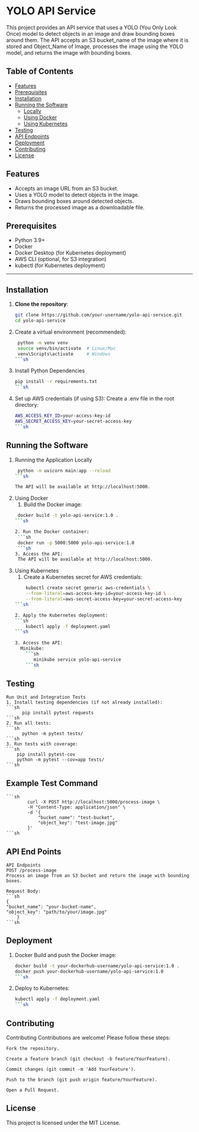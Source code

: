 # YOLO API Service

This project provides an API service that uses a YOLO (You Only Look Once) model to detect objects in an image and draw bounding boxes around them. The API accepts an S3 bucket_name of the image where it is stored and Object_Name of Image, processes the image using the YOLO model, and returns the image with bounding boxes.

## Table of Contents

- [Features](#features)
- [Prerequisites](#prerequisites)
- [Installation](#installation)
- [Running the Software](#running-the-software)
  - [Locally](#locally)
  - [Using Docker](#using-docker)
  - [Using Kubernetes](#using-kubernetes)
- [Testing](#testing)
- [API Endpoints](#api-endpoints)
- [Deployment](#deployment)
- [Contributing](#contributing)
- [License](#license)

## Features

- Accepts an image URL from an S3 bucket.
- Uses a YOLO model to detect objects in the image.
- Draws bounding boxes around detected objects.
- Returns the processed image as a downloadable file.

## Prerequisites

- Python 3.9+
- Docker
- Docker Desktop (for Kubernetes deployment)
- AWS CLI (optional, for S3 integration)
- kubectl (for Kubernetes deployment)

---

## Installation

1. **Clone the repository**:
   ```bash
   git clone https://github.com/your-username/yolo-api-service.git
   cd yolo-api-service
2. Create a virtual environment (recommended):
   ```sh
    python -m venv venv
    source venv/bin/activate  # Linux/Mac
    venv\Scripts\activate     # Windows
   ```sh

3. Install Python Dependencies
    ```sh
    pip install -r requirements.txt
    ```sh
4. Set up AWS credentials (if using S3): 
    Create a .env file in the root directory:
    ```sh
    AWS_ACCESS_KEY_ID=your-access-key-id
    AWS_SECRET_ACCESS_KEY=your-secret-access-key
    ```sh
## Running the Software

1. Running the Application Locally
   ```sh
    python -m uvicorn main:app --reload
   ```sh

   The API will be available at http://localhost:5000.
2. Using Docker
   1. Build the Docker image:
   ```sh
    docker build -t yolo-api-service:1.0 .
   ```sh

   2. Run the Docker container:
    ```sh
    docker run -p 5000:5000 yolo-api-service:1.0
    ```sh
   3. Access the API:
    The API will be available at http://localhost:5000.
3. Using Kubernetes
   1. Create a Kubernetes secret for AWS credentials:
    ```sh
        kubectl create secret generic aws-credentials \
        --from-literal=aws-access-key-id=your-access-key-id \
        --from-literal=aws-secret-access-key=your-secret-access-key
    ```sh

   2. Apply the Kubernetes deployment:
    ```sh
        kubectl apply -f deployment.yaml
    ```sh
     
    3. Access the API:
      Minikube:
        ```sh
           minikube service yolo-api-service
        ```sh

## Testing
    Run Unit and Integration Tests  
    1. Install testing dependencies (if not already installed):
    ```sh
          pip install pytest requests
    ```sh
    2. Run all tests:
    ```sh
          python -m pytest tests/
    ```sh
    3. Run tests with coverage:
    ```sh
        pip install pytest-cov
        python -m pytest --cov=app tests/
    ```sh

## Example Test Command

    ```sh
            curl -X POST http://localhost:5000/process-image \
            -H "Content-Type: application/json" \
            -d '{
                "bucket_name": "test-bucket",
                "object_key": "test-image.jpg"
            }'
    ```sh

## API End Points

    API Endpoints
    POST /process-image
    Process an image from an S3 bucket and return the image with bounding boxes.

    Request Body:
    ```sh
    {
    "bucket_name": "your-bucket-name",
    "object_key": "path/to/your/image.jpg"
        }
    ```sh

## Deployment
1. Docker
   Build and push the Docker image:
    ```sh
    docker build -t your-dockerhub-username/yolo-api-service:1.0 .
    docker push your-dockerhub-username/yolo-api-service:1.0
    ```sh
2. Deploy to Kubernetes:
    ```sh
    kubectl apply -f deployment.yaml
    ```sh
## Contributing

Contributing
    Contributions are welcome! Please follow these steps:

    Fork the repository.

    Create a feature branch (git checkout -b feature/YourFeature).

    Commit changes (git commit -m 'Add YourFeature').

    Push to the branch (git push origin feature/YourFeature).

    Open a Pull Request.

## License

This project is licensed under the MIT License. 